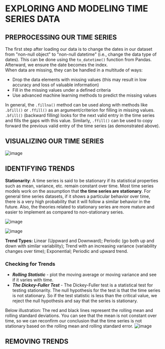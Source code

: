 # EXPLORING AND MODELING TIME SERIES DATA

## PREPROCESSING OUR TIME SERIES
The first step after loading our data is to change the dates in our dataset from "non-null object" to "non-null datetime" (i.e., change the data type of dates). This can be done using the `to_datetime()` function from Pandas. Afterward, we ensure the date becomes the index.\
When data are missing, they can be handled in a multitude of ways: 
* Drop the data elements with missing values (this may result in low accuracy and loss of valuable information)
* Fill in the missing values under a defined criteria 
* Use advanced machine learning methods to predict the missing values
  
In general, the `.fillna()` method can be used along with methods like `.bfill()` or `.ffill()` as an argument/criterion for filling in missing values. `.bfill()` (backward filling) looks for the next valid entry in the time series and fills the gaps with this value. Similarly, `.ffill()` can be used to copy forward the previous valid entry of the time series (as demonstrated above).

## VISUALIZING OUR TIME SERIES
![image](https://github.com/MarvinAgumba/EXPLORING-MODELING-TIME-SERIES-DATA/assets/122484885/20e67be2-0ae6-4180-a41f-bb25e6d42741)

## IDENTIFYING TRENDS
**Stationarity**: A time series is said to be stationary if its statistical properties such as mean, variance, etc. remain constant over time. Most time series models work on the assumption that **the time series are stationary**. For general time series datasets, if it shows a particular behavior over time, there is a very high probability that it will follow a similar behavior in the future. Also, the theories related to stationary series are more mature and easier to implement as compared to non-stationary series.

![image](https://github.com/MarvinAgumba/EXPLORING-MODELING-TIME-SERIES-DATA/assets/122484885/c5891040-4f5e-46d1-94a7-cf8654805e25)

![image](https://github.com/MarvinAgumba/EXPLORING-MODELING-TIME-SERIES-DATA/assets/122484885/4e27b9b0-eb84-4c60-a565-b8810b5f5d41)

**Trend Types:** Linear (Uppward and Downward); Periodic (go both up and down with similar variability); Trend with an increasing variance (variability changes over time); Exponential; Periodic and upward trend.

### Checking for Trends
- ***Rolling Statistic*** - plot the moving average or moving variance and see if it varies with time.
- ***The Dickey-Fuller Test*** - The Dickey-Fuller test is a statistical test for testing stationarity. The null hypothesis for the test is that the time series is not stationary. So if the test statistic is less than the critical value, we reject the null hypothesis and say that the series is stationary.

Below illustration: The red and black lines represent the rolling mean and rolling standard deviations. You can see that the mean is not constant over time, so we can reconfirm our conclusion that the time series is not stationary based on the rolling mean and rolling standard error.
![image](https://github.com/MarvinAgumba/EXPLORING-MODELING-TIME-SERIES-DATA/assets/122484885/a30b3f9e-9352-4381-8e78-cb152369c6ca)

## REMOVING TRENDS
